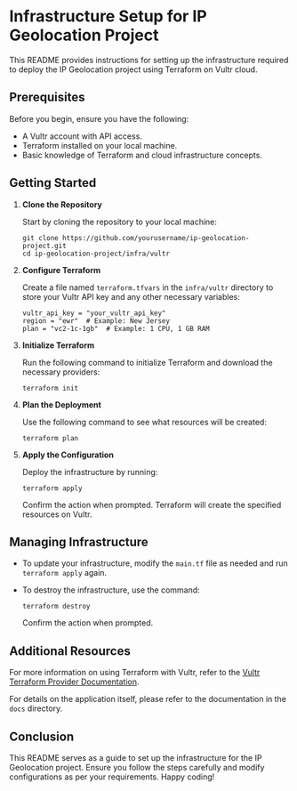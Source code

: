 # Infrastructure Setup for IP Geolocation Project

This README provides instructions for setting up the infrastructure required to deploy the IP Geolocation project using Terraform on Vultr cloud.

## Prerequisites

Before you begin, ensure you have the following:

- A Vultr account with API access.
- Terraform installed on your local machine.
- Basic knowledge of Terraform and cloud infrastructure concepts.

## Getting Started

1. **Clone the Repository**

   Start by cloning the repository to your local machine:

   ```
   git clone https://github.com/yourusername/ip-geolocation-project.git
   cd ip-geolocation-project/infra/vultr
   ```

2. **Configure Terraform**

   Create a file named `terraform.tfvars` in the `infra/vultr` directory to store your Vultr API key and any other necessary variables:

   ```
   vultr_api_key = "your_vultr_api_key"
   region = "ewr"  # Example: New Jersey
   plan = "vc2-1c-1gb"  # Example: 1 CPU, 1 GB RAM
   ```

3. **Initialize Terraform**

   Run the following command to initialize Terraform and download the necessary providers:

   ```
   terraform init
   ```

4. **Plan the Deployment**

   Use the following command to see what resources will be created:

   ```
   terraform plan
   ```

5. **Apply the Configuration**

   Deploy the infrastructure by running:

   ```
   terraform apply
   ```

   Confirm the action when prompted. Terraform will create the specified resources on Vultr.

## Managing Infrastructure

- To update your infrastructure, modify the `main.tf` file as needed and run `terraform apply` again.
- To destroy the infrastructure, use the command:

   ```
   terraform destroy
   ```

   Confirm the action when prompted.

## Additional Resources

For more information on using Terraform with Vultr, refer to the [Vultr Terraform Provider Documentation](https://registry.terraform.io/providers/vultr/vultr/latest/docs).

For details on the application itself, please refer to the documentation in the `docs` directory.

## Conclusion

This README serves as a guide to set up the infrastructure for the IP Geolocation project. Ensure you follow the steps carefully and modify configurations as per your requirements. Happy coding!